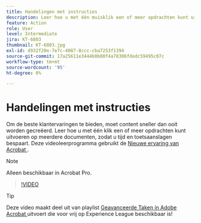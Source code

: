 ```yaml
---
title: Handelingen met instructies
description: Leer hoe u met één muisklik een of meer opdrachten kunt uitvoeren op meerdere documenten
feature: Action
role: User
level: Intermediate
jira: KT-6803
thumbnail: KT-6803.jpg
exl-id: d932f20e-7e7c-4087-8ccc-cba7253f1394
source-git-commit: 17a25611e3444b0b00f4a78306fdedc59495c07c
workflow-type: tm+mt
source-wordcount: '95'
ht-degree: 0%

---
```


# Handelingen met instructies

Om de beste klantervaringen te bieden, moet content sneller dan ooit worden gecreëerd. Leer hoe u met één klik een of meer opdrachten kunt uitvoeren op meerdere documenten, zodat u tijd en toetsaanslagen bespaart. Deze videoleerprogramma gebruikt de [ Nieuwe ervaring van Acrobat ](../getting-started/new-workspace.md).

>[!NOTE]
>
>Alleen beschikbaar in Acrobat Pro.

>[!VIDEO](https://video.tv.adobe.com/v/3444881?quality=12&learn=on&hidetitle=true&captions=dut)

>[!TIP]
>
>Deze video maakt deel uit van playlist [ Geavanceerde Taken in Adobe Acrobat ](https://experienceleague.adobe.com/nl/playlists/acrobat-peform-advanced-tasks) uitvoert die voor vrij op Experience League beschikbaar is!
